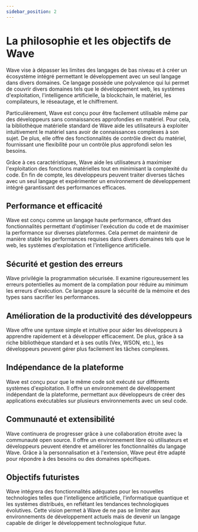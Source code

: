 ```yaml
---
sidebar_position: 2
---
```


# La philosophie et les objectifs de Wave

Wave vise à dépasser les limites des langages de bas niveau et à créer un écosystème intégré permettant le développement avec un seul langage dans divers domaines.
Ce langage possède une polyvalence qui lui permet de couvrir divers domaines tels que le développement web, les systèmes d'exploitation, l'intelligence artificielle, la blockchain, le matériel, les compilateurs, le réseautage, et le chiffrement.

Particulièrement, Wave est conçu pour être facilement utilisable même par des développeurs sans connaissances approfondies en matériel.
Pour cela, la bibliothèque matérielle standard de Wave aide les utilisateurs à exploiter intuitivement le matériel sans avoir de connaissances complexes à son sujet. De plus, elle offre des fonctionnalités de contrôle direct du matériel, fournissant une flexibilité pour un contrôle plus approfondi selon les besoins.

Grâce à ces caractéristiques, Wave aide les utilisateurs à maximiser l'exploitation des fonctions matérielles tout en minimisant la complexité du code.
En fin de compte, les développeurs peuvent traiter diverses tâches avec un seul langage et expérimenter un environnement de développement intégré garantissant des performances efficaces.

## Performance et efficacité

Wave est conçu comme un langage haute performance, offrant des fonctionnalités permettant d'optimiser l'exécution du code et de maximiser la performance sur diverses plateformes.
Cela permet de maintenir de manière stable les performances requises dans divers domaines tels que le web, les systèmes d'exploitation et l'intelligence artificielle.

## Sécurité et gestion des erreurs

Wave privilégie la programmation sécurisée. Il examine rigoureusement les erreurs potentielles au moment de la compilation pour réduire au minimum les erreurs d'exécution.
Ce langage assure la sécurité de la mémoire et des types sans sacrifier les performances.

## Amélioration de la productivité des développeurs

Wave offre une syntaxe simple et intuitive pour aider les développeurs à apprendre rapidement et à développer efficacement.
De plus, grâce à sa riche bibliothèque standard et à ses outils (Vex, WSON, etc.), les développeurs peuvent gérer plus facilement les tâches complexes.

## Indépendance de la plateforme

Wave est conçu pour que le même code soit exécuté sur différents systèmes d'exploitation.
Il offre un environnement de développement indépendant de la plateforme, permettant aux développeurs de créer des applications exécutables sur plusieurs environnements avec un seul code.

## Communauté et extensibilité

Wave continuera de progresser grâce à une collaboration étroite avec la communauté open source.
Il offre un environnement libre où utilisateurs et développeurs peuvent étendre et améliorer les fonctionnalités du langage Wave.
Grâce à la personnalisation et à l'extension, Wave peut être adapté pour répondre à des besoins ou des domaines spécifiques.

## Objectifs futuristes

Wave intégrera des fonctionnalités adéquates pour les nouvelles technologies telles que l'intelligence artificielle, l'informatique quantique et les systèmes distribués, en reflétant les tendances technologiques évolutives.
Cette vision permet à Wave de ne pas se limiter aux environnements de développement actuels mais de devenir un langage capable de diriger le développement technologique futur.